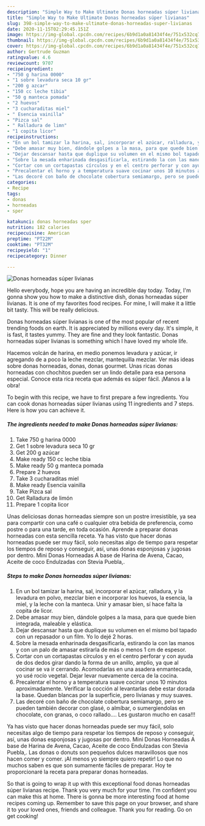 ```yaml
---
description: "Simple Way to Make Ultimate Donas horneadas súper livianas"
title: "Simple Way to Make Ultimate Donas horneadas súper livianas"
slug: 398-simple-way-to-make-ultimate-donas-horneadas-super-livianas
date: 2020-11-15T02:29:45.151Z
image: https://img-global.cpcdn.com/recipes/6b9d1a0a81434f4e/751x532cq70/donas-horneadas-super-livianas-foto-principal.jpg
thumbnail: https://img-global.cpcdn.com/recipes/6b9d1a0a81434f4e/751x532cq70/donas-horneadas-super-livianas-foto-principal.jpg
cover: https://img-global.cpcdn.com/recipes/6b9d1a0a81434f4e/751x532cq70/donas-horneadas-super-livianas-foto-principal.jpg
author: Gertrude Guzman
ratingvalue: 4.6
reviewcount: 9707
recipeingredient:
- "750 g harina 0000"
- "1 sobre levadura seca 10 gr"
- "200 g azcar"
- "150 cc leche tibia"
- "50 g manteca pomada"
- "2 huevos"
- "3 cucharaditas miel"
- " Esencia vainilla"
- "Pizca sal"
- " Ralladura de limn"
- "1 copita licor"
recipeinstructions:
- "En un bol tamizar la harina, sal, incorporar el azúcar, ralladura, y la levadura en polvo, mezclar bien e incorporar los huevos, la esencia, la miel, y la leche con la manteca. Unir y amasar bien, sí hace falta la copita de licor."
- "Debe amasar muy bien, dándole golpes a la masa, para que quede bien integrada, maleable y elástica."
- "Dejar descansar hasta que duplique su volumen en el mismo bol tapado con un repasador o un film. Yo lo dejé 2 horas."
- "Sobre la mesada enharinada desgasificarla, estirando la con las manos y con un palo de amasar estirarla de más o menos 1 cm de espesor."
- "Cortar con un cortapastas círculos y en el centro perforar y con ayuda de dos dedos girar dando la forma de un anillo, amplio, ya que al cocinar se va ir cerrando. Acomodarlas en una asadera enmantecada, yo usé rocío vegetal. Dejar levar nuevamente cerca de la cocina."
- "Precalentar el horno y a temperatura suave cocinar unos 10 minutos aproximadamente. Verificar la cocción al levantarlas debe estar dorada la base. Quedan blancas por la superficie, pero livianas y muy suaves."
- "Las decoré con baño de chocolate cobertura semiamargo, pero se pueden también decorar con glasé, o almíbar, o sumergiendolas en chocolate, con granas, o coco rallado.... Les gustaron mucho en casa!!!"
categories:
- Recipe
tags:
- donas
- horneadas
- sper

katakunci: donas horneadas sper 
nutrition: 182 calories
recipecuisine: American
preptime: "PT22M"
cooktime: "PT32M"
recipeyield: "1"
recipecategory: Dinner

---
```



![Donas horneadas súper livianas](https://img-global.cpcdn.com/recipes/6b9d1a0a81434f4e/751x532cq70/donas-horneadas-super-livianas-foto-principal.jpg)

Hello everybody, hope you are having an incredible day today. Today, I'm gonna show you how to make a distinctive dish, donas horneadas súper livianas. It is one of my favorites food recipes. For mine, I will make it a little bit tasty. This will be really delicious.

Donas horneadas súper livianas is one of the most popular of recent trending foods on earth. It is appreciated by millions every day. It's simple, it is fast, it tastes yummy. They are fine and they look fantastic. Donas horneadas súper livianas is something which I have loved my whole life.

Hacemos volcán de harina, en medio ponemos levadura y azúcar, ir agregando de a poco la leche mezclar, mantequilla mezclar. Ver más ideas sobre donas horneadas, donas, donas gourmet. Unas ricas donas horneadas con chochitos pueden ser un lindo detalle para esa persona especial. Conoce esta rica receta que además es súper fácil. ¡Manos a la obra!


To begin with this recipe, we have to first prepare a few ingredients. You can cook donas horneadas súper livianas using 11 ingredients and 7 steps. Here is how you can achieve it.

<!--inarticleads1-->

##### The ingredients needed to make Donas horneadas súper livianas:

1. Take 750 g harina 0000
1. Get 1 sobre levadura seca 10 gr
1. Get 200 g azúcar
1. Make ready 150 cc leche tibia
1. Make ready 50 g manteca pomada
1. Prepare 2 huevos
1. Take 3 cucharaditas miel
1. Make ready  Esencia vainilla
1. Take Pizca sal
1. Get  Ralladura de limón
1. Prepare 1 copita licor


Unas deliciosas donas horneadas siempre son un postre irresistible, ya sea para compartir con una café o cualquier otra bebida de preferencia, como postre o para una tarde, en toda ocasión. Aprende a preparar donas horneadas con esta sencilla receta. Ya has visto que hacer donas horneadas puede ser muy fácil, solo necesitas algo de tiempo para respetar los tiempos de reposo y conseguir, así, unas donas esponjosas y jugosas por dentro. Mini Donas Horneadas A base de Harina de Avena, Cacao, Aceite de coco Endulzadas con Stevia Puebla,. 

<!--inarticleads2-->

##### Steps to make Donas horneadas súper livianas:

1. En un bol tamizar la harina, sal, incorporar el azúcar, ralladura, y la levadura en polvo, mezclar bien e incorporar los huevos, la esencia, la miel, y la leche con la manteca. Unir y amasar bien, sí hace falta la copita de licor.
1. Debe amasar muy bien, dándole golpes a la masa, para que quede bien integrada, maleable y elástica.
1. Dejar descansar hasta que duplique su volumen en el mismo bol tapado con un repasador o un film. Yo lo dejé 2 horas.
1. Sobre la mesada enharinada desgasificarla, estirando la con las manos y con un palo de amasar estirarla de más o menos 1 cm de espesor.
1. Cortar con un cortapastas círculos y en el centro perforar y con ayuda de dos dedos girar dando la forma de un anillo, amplio, ya que al cocinar se va ir cerrando. Acomodarlas en una asadera enmantecada, yo usé rocío vegetal. Dejar levar nuevamente cerca de la cocina.
1. Precalentar el horno y a temperatura suave cocinar unos 10 minutos aproximadamente. Verificar la cocción al levantarlas debe estar dorada la base. Quedan blancas por la superficie, pero livianas y muy suaves.
1. Las decoré con baño de chocolate cobertura semiamargo, pero se pueden también decorar con glasé, o almíbar, o sumergiendolas en chocolate, con granas, o coco rallado.... Les gustaron mucho en casa!!!


Ya has visto que hacer donas horneadas puede ser muy fácil, solo necesitas algo de tiempo para respetar los tiempos de reposo y conseguir, así, unas donas esponjosas y jugosas por dentro. Mini Donas Horneadas A base de Harina de Avena, Cacao, Aceite de coco Endulzadas con Stevia Puebla,. Las donas o donuts son pequeños dulces maravillosos que nos hacen comer y comer. ¡Al menos yo siempre quiero repetir! Lo que no muchos saben es que son sumamente fáciles de preparar. Hoy te proporcionaré la receta para preparar donas horneadas. 

So that is going to wrap it up with this exceptional food donas horneadas súper livianas recipe. Thank you very much for your time. I'm confident you can make this at home. There is gonna be more interesting food at home recipes coming up. Remember to save this page on your browser, and share it to your loved ones, friends and colleague. Thank you for reading. Go on get cooking!
